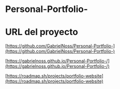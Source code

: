 # Personal-Portfolio-

# URL del proyecto

[https://github.com/GabrielNoss/Personal-Portfolio-](https://github.com/GabrielNoss/Personal-Portfolio-)

[https://gabrielnoss.github.io/Personal-Portfolio-/](https://gabrielnoss.github.io/Personal-Portfolio-/)

[https://roadmap.sh/projects/portfolio-website](https://roadmap.sh/projects/portfolio-website)
